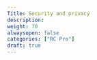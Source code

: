 ```yaml
---
Title: Security and privacy
description:
weight: 70
alwaysopen: false
categories: ["RC Pro"]
draft: true
---
```

